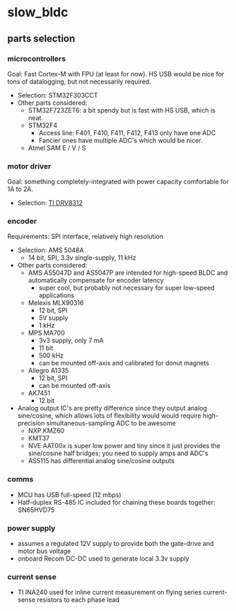 # slow_bldc

## parts selection

### microcontrollers
Goal: Fast Cortex-M with FPU (at least for now). HS USB would be nice for tons of datalogging, but not necessarily required.
  * Selection: STM32F303CCT
  * Other parts considered:
    * STM32F723ZET6: a bit spendy but is fast with HS USB, which is neat.
    * STM32F4
      * Access line: F401, F410, F411, F412, F413 only have one ADC
      * Fancier ones have multiple ADC's which would be nicer.
    * Atmel SAM E / V / S

### motor driver
Goal: something completely-integrated with power capacity comfortable for 1A to 2A.
  * Selection: [TI DRV8312](http://www.ti.com/product/DRV8312)

### encoder
Requirements: SPI interface, relatively high resolution
  * Selection: AMS 5048A
    * 14 bit, SPI, 3.3v single-supply, 11 kHz
  * Other parts considered:
    * AMS AS5047D and AS5047P are intended for high-speed BLDC and automatically compensate for encoder latency
      * super cool, but probably not necessary for super low-speed applications
    * Melexis MLX90316
      * 12 bit, SPI
      * 5V supply
      * 1 kHz
    * MPS MA700
      * 3v3 supply, only 7 mA
      * 11 bit
      * 500 kHz
      * can be mounted off-axis and calibrated for donut magnets
    * Allegro A1335
      * 12 bit, SPI
      * can be mounted off-axis
    * AK7451
      * 12 bit
  * Analog output IC's are pretty difference since they output analog sine/cosine, which allows lots of flexibility would would require high-precision simultaneous-sampling ADC to be awesome
    * NXP KMZ60
    * KMT37
    * NVE AAT00x is super low power and tiny since it just provides the sine/cosine half bridges; you need to supply amps and ADC's
    * AS5115 has differential analog sine/cosine outputs

### comms
  * MCU has USB full-speed (12 mbps)
  * Half-duplex RS-485 IC included for chaining these boards together: SN65HVD75

### power supply
  * assumes a regulated 12V supply to provide both the gate-drive and motor bus voltage
  * onboard Recom DC-DC used to generate local 3.3v supply

### current sense
  * TI INA240 used for inline current measurement on flying series current-sense resistors to each phase lead
